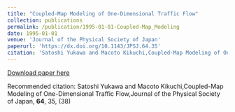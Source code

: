 ```yaml
---
title: "Coupled-Map Modeling of One-Dimensional Traffic Flow"
collection: publications
permalink: /publication/1995-01-01-Coupled-Map_Modeling
date: 1995-01-01
venue: 'Journal of the Physical Society of Japan'
paperurl: 'https://dx.doi.org/10.1143/JPSJ.64.35'
citation: 'Satoshi Yukawa and Macoto Kikuchi,Coupled-Map Modeling of One-Dimensional Traffic Flow,Journal of the Physical Society of Japan, <b>64</b>, 35, (38)'
---
```


<a href='https://dx.doi.org/10.1143/JPSJ.64.35'>Download paper here</a>

Recommended citation: Satoshi Yukawa and Macoto Kikuchi,Coupled-Map Modeling of One-Dimensional Traffic Flow,Journal of the Physical Society of Japan, <b>64</b>, 35, (38)